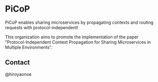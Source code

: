 # PiCoP
PiCoP enables sharing microservices by propagating contexts and routing requests with protocol-independent!

This organization aims to promote the implementation of the paper "Protocol-Independent Context Propagation for Sharing Microservices in Multiple Environments".

## Contact
@hiroyaonoe
